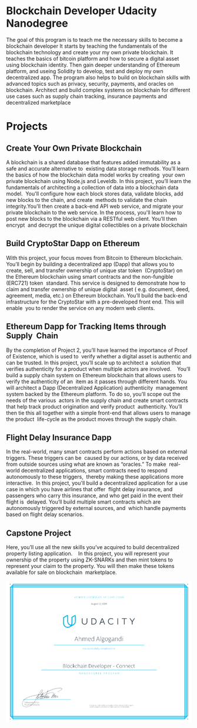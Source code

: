 # Blockchain Developer Udacity Nanodegree
The goal of this program is to teach me the necessary skills to become a blockchain developer It starts by teaching the fundamentals of the blockchain technology and create your my own private blockchain. It teaches the basics of bitcoin platform and how to secure a digital asset using blockchain identity. Then gain deeper understanding of Ethereum platform, and useing Solidity to develop, test and deploy my own  decentralized app. The program also helps to build on blockchain skills with advanced topics such as privacy, security, payments, and oracles on blockchain. Architect and build complex systems on blockchain for different use cases such as supply chain tracking, insurance payments and decentralized marketplace

# Projects

## Create Your Own Private Blockchain  
A blockchain is a shared database that features added immutability as a safe and accurate alternative to  existing data storage methods. You’ll learn the basics of how the blockchain data model works by creating  your own private blockchain using Node.js and Leveldb. In this project, you’ll learn the fundamentals of architecting a collection of data into a blockchain data model.  
You'll configure how each block stores data, validate blocks, add new blocks to the chain, and create  methods to validate the chain integrity.You'll then create a back-end API web service, and migrate your private blockchain to the web service. In the process, you'll learn how to post new blocks to the blockchain via a RESTful web client. You’ll then encrypt  and decrypt the unique digital collectibles on a private blockchain 

## Build CryptoStar Dapp on Ethereum   
With this project, your focus moves from Bitcoin to Ethereum blockchain. You’ll begin by building a decentralized app (Dapp) that allows you to create, sell, and transfer ownership of unique star token  (CryptoStar) on the Ethereum blockchain using smart contracts and the non-fungible (ERC721) token  standard. This service is designed to demonstrate how to claim and transfer ownership of unique digital  asset ( e.g. document, deed, agreement, media, etc.) on Ethereum blockchain. You’ll build the back-end infrastructure for the CryptoStar with a pre-developed front end. This will enable  you to render the service on any modern web clients. 

## Ethereum Dapp for Tracking Items through Supply  Chain
By the completion of Project 2, you’ll have learned the importance of Proof of Existence, which is used to  verify whether a digital asset is authentic and can be trusted. In this project, you’ll scale up to architect a  solution that verifies authenticity for a product when multiple actors are involved.    
You’ll build a supply chain system on Ethereum blockchain that allows users to verify the authenticity of an  item as it passes through different hands. You will architect a Dapp (Decentralized Application) authenticity  management system backed by the Ethereum platform. To do so, you’ll scope out the needs of the various  actors in the supply chain and create smart contracts that help track product origination and verify product  authenticity. You’ll then tie this all together with a simple front-end that allows users to manage the product  life-cycle as the product moves through the supply chain. 

##  Flight Delay Insurance Dapp   
In the real-world, many smart contracts perform actions based on external triggers. These triggers can be  caused by our actions, or by data received from outside sources using what are known as “oracles.” To make  real-world decentralized applications, smart contracts need to respond autonomously to these triggers,  thereby making these applications more interactive. 
In this project, you'll build a decentralized application for a use case in which you have airlines that offer  flight delay insurance, and passengers who carry this insurance, and who get paid in the event their flight is  delayed. You’ll build multiple smart contracts which are autonomously triggered by external sources, and  which handle payments based on flight delay scenarios. 

## Capstone Project  
Here, you’ll use all the new skills you’ve acquired to build decentralized property listing application.    
In this project, you will represent your ownership of the property using ZK-SNARKs and then mint tokens to  represent your claim to the property. You will then make these tokens available for sale on blockchain  marketplace. 


![Certification of Completion](https://raw.githubusercontent.com/AhmedAlgo/Blockchain_Developer-Udacity_Nanodegree/master/Certification_of_Completion.PNG)
